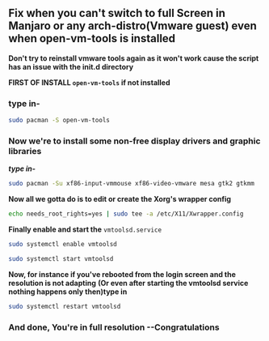 ## **Fix when you can't switch to full Screen in Manjaro or any arch-distro(Vmware guest) even when open-vm-tools is installed**

**Don't try to reinstall vmware tools again as it won't work cause the script has an issue with the init.d directory**

**FIRST OF INSTALL ``open-vm-tools`` if not installed** 

### type in-

```bash
sudo pacman -S open-vm-tools
```
### Now we're to install some non-free display drivers and graphic libraries

***type in-***

```bash
sudo pacman -Su xf86-input-vmmouse xf86-video-vmware mesa gtk2 gtkmm
```
**Now all we gotta do is to edit or create the Xorg's wrapper config** 

```bash
echo needs_root_rights=yes | sudo tee -a /etc/X11/Xwrapper.config
```

**Finally enable and start the** ``vmtoolsd.service``

```zsh
sudo systemctl enable vmtoolsd

sudo systemctl start vmtoolsd
```

**Now, for instance if you've rebooted from the login screen and the resolution is not adapting**
**(Or even after starting the vmtoolsd service nothing happens only then)type in**

```zsh
sudo systemctl restart vmtoolsd
```

### And done, You're in full resolution --Congratulations
